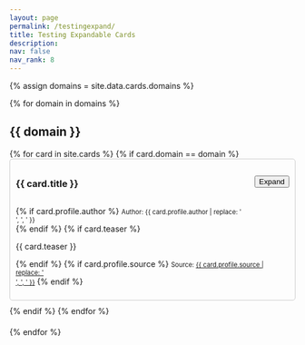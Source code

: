 ```yaml
---
layout: page
permalink: /testingexpand/
title: Testing Expandable Cards 
description: 
nav: false
nav_rank: 8
---
```


{% assign domains = site.data.cards.domains %}

{% for domain in domains %}
  <h2>{{ domain }}</h2>
  <div class="card-container">
    {% for card in site.cards %}
      {% if card.domain == domain %}
        <div class="card">
          <div class="card-header">
            <h3 class="card-title">{{ card.title }}</h3>
            <button class="toggle-button">Expand</button>
          </div>
          <div class="card-content">
            <p>
              {% if card.profile.author %}
                <small class="test-muted">Author: {{ card.profile.author | replace: '<br />', ', ' }}</small><br>
              {% endif %}
              {% if card.teaser %}
                <p>{{ card.teaser }}</p>
              {% endif %}
              {% if card.profile.source %}
                <small class="test-muted"><i class="fas fa-link"></i> Source: <a href="{{ card.profile.source }}">{{ card.profile.source | replace: '<br />', ', ' }}</a></small>
              {% endif %}
            </p>
            <!-- Expanded content (replace iframe with Markdown content) -->
            <div class="expanded-content" style="display: none;">
              {{ content }}
            </div>
          </div>
        </div>
      {% endif %}
    {% endfor %}
  </div>
{% endfor %}

<script>
  document.addEventListener('DOMContentLoaded', function() {
    const toggleButtons = document.querySelectorAll('.toggle-button');

    toggleButtons.forEach(button => {
      button.addEventListener('click', () => {
        const cardContent = button.closest('.card').querySelector('.card-body');
        cardContent.classList.toggle('expanded');
        button.textContent = cardContent.classList.contains('expanded') ? 'Collapse' : 'Expand';
      });
    });
  });
</script>

<style>
  .card-container {
    margin-bottom: 20px;
  }

  .card {
    margin-bottom: 10px;
    border: 1px solid #ccc;
    border-radius: 5px;
    padding: 10px;
  }

  .card-header {
    display: flex;
    justify-content: space-between;
    align-items: center;
    margin-bottom: 10px;
  }

  .card-content .test-muted {
    font-size: 0.8em;
    margin-bottom: 5px;
  }

  .expanded-content {
    margin-top: 10px;
  }
</style>
